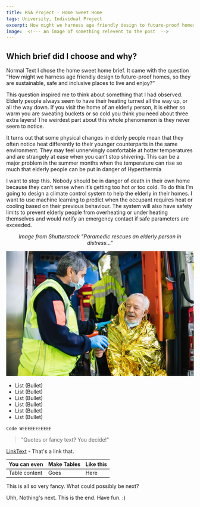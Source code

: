 ```yaml
---
title: RSA Project - Home Sweet Home
tags: University, Individual Project
excerpt: How might we harness age friendly design to future-proof homes, so they are sustainable, safe and inclusive places to live and enjoy?
image:  <!--- An image of something relevent to the post  -->
---
```


## Which brief did I choose and why?
Normal Text
I chose the home sweet home brief. It came with the question “How might we harness age friendly design to future-proof homes, so they are sustainable, safe and inclusive places to live and enjoy?”

This question inspired me to think about something that I had observed. Elderly people always seem to have their heating turned all the way up, or all the way down. If you visit the home of an elderly person, it is either so warm you are sweating buckets or so cold you think you need about three extra layers! The weirdest part about this whole phenomenon is they never seem to notice.

It turns out that some physical changes in elderly people mean that they often notice heat differently to their younger counterparts in the same environment. They may feel unnervingly comfortable at hotter temperatures and are strangely at ease when you can’t stop shivering. This can be a major problem in the summer months when the temperature can rise so much that elderly people can be put in danger of Hyperthermia

I want to stop this. Nobody should be in danger of death in their own home because they can’t sense when it’s getting too hot or too cold. To do this I’m going to design a climate control system to help the elderly in their homes. I want to use machine learning to predict when the occupant requires heat or cooling based on their previous behaviour. The system will also have safety limits to prevent elderly people from overheating or under heating themselves and would notify an emergency contact if safe parameters are exceeded.


<p style="text-align: center;"><i>Image from Shutterstock "Paramedic rescues an elderly person in distress..."</i></p>

![Paramedic rescues an elderly person in distress](/assets/img/rsa-proj/proj-rsa-coldperson-min.jpg)


- List (Bullet)
- List (Bullet)
- List (Bullet)
- List (Bullet)
- List (Bullet)
- List (Bullet)

```
Code WEEEEEEEEEEE
```
> "Quotes or fancy text? You decide!"

[LinkText](https://lerndmina.dev) - That's a link that.

| You can even | Make Tables | Like this |
| ------------ | ----------- | --------- |
| Table content| Goes | Here |

This is all so very fancy. What could possibly be next?

Uhh, Nothing's next. This is the end. Have fun. :)

